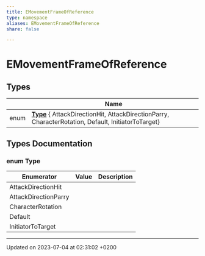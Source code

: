 ```yaml
---
title: EMovementFrameOfReference
type: namespace
aliases: EMovementFrameOfReference
share: false

---
```


# EMovementFrameOfReference



## Types

|                | Name           |
| -------------- | -------------- |
| enum| **[Type](/docs/SDK/Source/Namespaces/namespaceEMovementFrameOfReference.md#enum-type)** { AttackDirectionHit, AttackDirectionParry, CharacterRotation, Default, InitiatorToTarget} |

## Types Documentation

### enum Type

| Enumerator | Value | Description |
| ---------- | ----- | ----------- |
| AttackDirectionHit | |   |
| AttackDirectionParry | |   |
| CharacterRotation | |   |
| Default | |   |
| InitiatorToTarget | |   |









-------------------------------

Updated on 2023-07-04 at 02:31:02 +0200